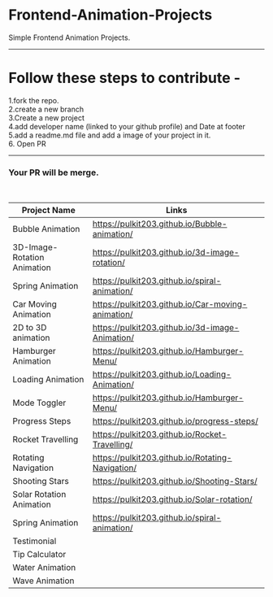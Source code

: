 # Frontend-Animation-Projects

Simple Frontend Animation Projects.

---

# Follow these steps to contribute -

1.fork the repo.
<br/>
2.create a new branch
<br/>
3.Create a new project
<br/>
4.add developer name (linked to your github profile) and Date at footer
<br/>
5.add a readme.md file and add a image of your project in it.
<br/> 6. Open PR
<br/>

---

### Your PR will be merge.

<br/>

| Project Name                | Links                                             |
| --------------------------- | ------------------------------------------------- |
| Bubble Animation            | https://pulkit203.github.io/Bubble-animation/     |
| 3D-Image-Rotation Animation | https://pulkit203.github.io/3d-image-rotation/    |
| Spring Animation            | https://pulkit203.github.io/spiral-animation/     |
| Car Moving Animation        | https://pulkit203.github.io/Car-moving-animation/ |
| 2D to 3D animation          | https://pulkit203.github.io/3d-image-Animation/   |
| Hamburger Animation         | https://pulkit203.github.io/Hamburger-Menu/       |
| Loading Animation           | https://pulkit203.github.io/Loading-Animation/    |
| Mode Toggler                | https://pulkit203.github.io/Hamburger-Menu/       |
| Progress Steps              | https://pulkit203.github.io/progress-steps/       |
| Rocket Travelling           | https://pulkit203.github.io/Rocket-Travelling/    |
| Rotating Navigation         | https://pulkit203.github.io/Rotating-Navigation/  |
| Shooting Stars              | https://pulkit203.github.io/Shooting-Stars/       |
| Solar Rotation Animation    | https://pulkit203.github.io/Solar-rotation/       |
| Spring Animation            | https://pulkit203.github.io/spiral-animation/     |
| Testimonial                 |                                                   |
| Tip Calculator              |                                                   |
| Water Animation             |                                                   |
| Wave Animation              |                                                   |
